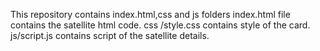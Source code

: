 This repository contains index.html,css and js folders
index.html file contains the satellite html code.
css /style.css contains style of the card.
 js/script.js contains script of the satellite details.

